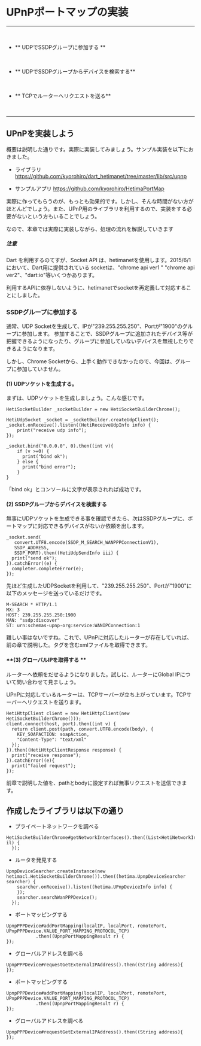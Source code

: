 # UPnPポートマップの実装
<hr>
<br>


* ** UDPでSSDPグループに参加する **

<br>

* ** UDPでSSDPグループからデバイスを検索する**

<br>

* ** TCPでルーターへリクエストを送る**


<br>
<hr>



## UPnPを実装しよう

概要は説明した通りです。実際に実装してみましょう。サンプル実装を以下におきました。

* ライブラリ
  https://github.com/kyorohiro/dart_hetimanet/tree/master/lib/src/upnp

* サンプルアプリ
  https://github.com/kyorohiro/HetimaPortMap


実際に作ってもらうのが、もっとも効果的です。しかし、そんな時間がない方がほとんどでしょう。また、UPnP用のライブラリを利用するので、実装をする必要がないという方もいることでしょう。

なので、本章では実際に実装しながら、処理の流れを解説していきます

##### 注意
Dart を利用するのてすが、Socket API は、hetimanetを使用します。2015/6/1において、Dart用に提供されている socketは、"chrome api ver1 " "chrome api ver2"、"dart:io"等いくつかあります。

利用するAPIに依存しないように、hetimanetでsocketを再定義して対応することにしました。


### SSDPグループに参加する

通常、UDP Socketを生成して、IPが"239.255.255.250"、Portが"1900"のグループに参加します。
参加することで、SSDPグループに追加されたデバイス等が把握できるようになったり、グループに参加していないデバイスを無視したりできるようになります。

しかし、Chrome Socketから、上手く動作できなかったので、今回は、グループに参加していません。


#### **(1) UDPソケットを生成する。**

まずは、UDPソケットを生成しましょう。こんな感じです。
```
HetiSocketBuilder _socketBuilder = new HetiSocketBuilderChrome();

HetiUdpSocket _socket = _socketBuilder.createUdpClient();
_socket.onReceive().listen((HetiReceiveUdpInfo info) {
    print("receive udp info");
});

_socket.bind("0.0.0.0", 0).then((int v){
    if (v >=0) {
      print("bind ok");
    } else {
      print("bind error");
    }
}

```

「bind ok」とコンソールに文字が表示されれば成功です。


#### **(2) SSDPグループからデバイスを検索する**

無事にUDPソケットを生成できる事を確認できたら、次はSSDPグループに、ポートマップに対応できるデバイスがないか依頼を出します。

```
_socket.send(
   convert.UTF8.encode(SSDP_M_SEARCH_WANPPPConnectionV1), 
   SSDP_ADDRESS,
   SSDP_PORT).then((HetiUdpSendInfo iii) {
  print("send ok");
}).catchError((e) {
  completer.completeError(e);
});
```

先ほど生成したUDPSocketを利用して、"239.255.255.250"、Portが"1900"に
以下のメッセージを送っているだけです。
```
M-SEARCH * HTTP/1.1
MX: 3
HOST: 239.255.255.250:1900
MAN: "ssdp:discover"
ST: urn:schemas-upnp-org:service:WANIPConnection:1
```

難しい事はないですね。これで、UPnPに対応したルーターが存在していれば、前の章で説明した。<controlURL>タグを含むxmlファイルを取得できます。


#### **(3) グローバルIPを取得する **
ルーターへ依頼をだせるようになりました。試しに、ルーターにGlobal IPについて問い合わせて見ましょう。

UPnPに対応しているルーターは、TCPサーバーが立ち上がっています。TCPサーバーへリクエストを送ります。

```
HetiHttpClient client = new HetiHttpClient(new HetiSocketBuilderChrome()));
client.connect(host, port).then((int v) {
  return client.post(path, convert.UTF8.encode(body), {
    KEY_SOAPACTION: soapAction,
    "Content-Type": "text/xml"
  });
}).then((HetiHttpClientResponse response) {
  print("receive response");
}).catchError((e){
  print("failed request");
});
```

前章で説明した値を、pathとbodyに設定すれば無事リクエストを送信できます。


## 作成したライブラリは以下の通り
* プライベートネットワークを調べる
```
HetiSocketBuilderChrome#getNetworkInterfaces().then((List<HetiNetworkInterface> il) {
  });
```

* ルータを発見する
```
UpnpDeviceSearcher.createInstance(new hetimacl.HetiSocketBuilderChrome()).then((hetima.UpnpDeviceSearcher searcher) {
    searcher.onReceive().listen((hetima.UPnpDeviceInfo info) {
    });
    searcher.searchWanPPPDevice();
  });
```

* ポートマッピングする
```
UpnpPPPDevice#addPortMapping(localIP, localPort, remotePort, UPnpPPPDevice.VALUE_PORT_MAPPING_PROTOCOL_TCP)
           .then((UpnpPortMappingResult r) {
});
```

* グローバルアドレスを調べる
```
UpnpPPPDevice#requestGetExternalIPAddress().then((String address){
});
```




* ポートマッピングする
```
UpnpPPPDevice#addPortMapping(localIP, localPort, remotePort, UPnpPPPDevice.VALUE_PORT_MAPPING_PROTOCOL_TCP)
           .then((UpnpPortMappingResult r) {
});
```

* グローバルアドレスを調べる
```
UpnpPPPDevice#requestGetExternalIPAddress().then((String address){
});
```



